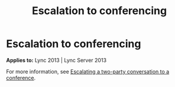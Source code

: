 ﻿---
title: Escalation to conferencing
TOCTitle: Escalation to conferencing
ms:assetid: 41635602-5a14-43fb-ab5b-da3af9420556
ms:mtpsurl: https://msdn.microsoft.com/en-us/library/Dn465929(v=office.15)
ms:contentKeyID: 57102423
ms.date: 07/25/2014
mtps_version: v=office.15
---

# Escalation to conferencing


**Applies to:** Lync 2013 | Lync Server 2013

For more information, see [Escalating a two-party conversation to a conference](escalating-a-two-party-conversation-to-a-conference.md).

